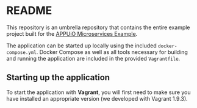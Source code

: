 README
======

This repository is an umbrella repository that contains the entire example project built for the [APPUiO Microservices Example](http://docs.appuio.ch/en/latest/#microservices-example).

The application can be started up locally using the included `docker-compose.yml`. Docker Compose as well as all tools necessary for building and running the application are included in the provided `Vagrantfile`.


Starting up the application
--------------------------

To start the application with **Vagrant**, you will first need to make sure you have installed an appropriate version (we developed with Vagrant 1.9.3).